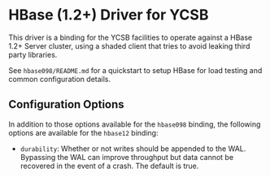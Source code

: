 <!--
Copyright (c) 2015-2017 YCSB contributors. All rights reserved.

Licensed under the Apache License, Version 2.0 (the "License"); you
may not use this file except in compliance with the License. You
may obtain a copy of the License at

http://www.apache.org/licenses/LICENSE-2.0

Unless required by applicable law or agreed to in writing, software
distributed under the License is distributed on an "AS IS" BASIS,
WITHOUT WARRANTIES OR CONDITIONS OF ANY KIND, either express or
implied. See the License for the specific language governing
permissions and limitations under the License. See accompanying
LICENSE file.
-->

# HBase (1.2+) Driver for YCSB
This driver is a binding for the YCSB facilities to operate against a HBase 1.2+ Server cluster, using a shaded client that tries to avoid leaking third party libraries.

See `hbase098/README.md` for a quickstart to setup HBase for load testing and common configuration details.

## Configuration Options
In addition to those options available for the `hbase098` binding, the following options are available for the `hbase12` binding:

* `durability`: Whether or not writes should be appended to the WAL. Bypassing the WAL can improve throughput but data cannot be recovered in the event of a crash. The default is true.

